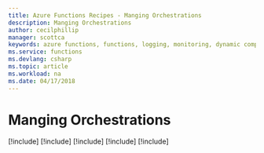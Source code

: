 ```yaml
---
title: Azure Functions Recipes - Manging Orchestrations
description: Manging Orchestrations
author: cecilphillip
manager: scottca
keywords: azure functions, functions, logging, monitoring, dynamic compute, serverless architecture
ms.service: functions
ms.devlang: csharp
ms.topic: article
ms.workload: na
ms.date: 04/17/2018
---
```


# Manging Orchestrations

[!include[](includes/durable-instance-id.md)]
[!include[](includes/durable-http-api.md)]
[!include[](includes/durable-querying-status.md)]
[!include[](includes/durable-signaling-events.md)]
[!include[](includes/durable-terminating-orchestrations.md)]
